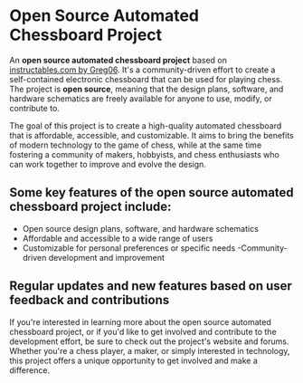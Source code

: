 # Open Source Automated Chessboard Project
An **open source automated chessboard project** based on <a href="https://www.instructables.com/Automated-Chessboard/" target="_blank">instructables.com by Greg06</a>. It's a community-driven effort to create a self-contained electronic chessboard that can be used for playing chess. The project is **open source**, meaning that the design plans, software, and hardware schematics are freely available for anyone to use, modify, or contribute to.

The goal of this project is to create a high-quality automated chessboard that is affordable, accessible, and customizable. It aims to bring the benefits of modern technology to the game of chess, while at the same time fostering a community of makers, hobbyists, and chess enthusiasts who can work together to improve and evolve the design.

## Some key features of the open source automated chessboard project include:
- Open source design plans, software, and hardware schematics
- Affordable and accessible to a wide range of users
- Customizable for personal preferences or specific needs
 -Community-driven development and improvement

## Regular updates and new features based on user feedback and contributions
If you're interested in learning more about the open source automated chessboard project, or if you'd like to get involved and contribute to the development effort, be sure to check out the project's website and forums. Whether you're a chess player, a maker, or simply interested in technology, this project offers a unique opportunity to get involved and make a difference.
